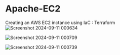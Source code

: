 # Apache-EC2
Creating an AWS EC2 inctance using IaC : Terraform 
![Screenshot 2024-09-11 000634](https://github.com/user-attachments/assets/9283153b-6e3d-466f-9773-98561d0d7a06)


![Screenshot 2024-09-11 000709](https://github.com/user-attachments/assets/a17c255b-44fc-41ea-b535-23a039ec464e)


![Screenshot 2024-09-11 000739](https://github.com/user-attachments/assets/3201e305-2854-4f4a-8748-6120915b6acf)
